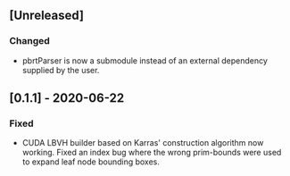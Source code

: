 ## [Unreleased]
### Changed
- pbrtParser is now a submodule instead of an external dependency
supplied by the user.

## [0.1.1] - 2020-06-22
### Fixed
- CUDA LBVH builder based on Karras' construction algorithm now
working. Fixed an index bug where the wrong prim-bounds were used to
expand leaf node bounding boxes.
